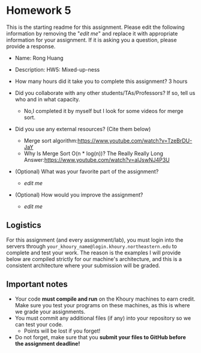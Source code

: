 # Homework 5

This is the starting readme for this assignment.  Please edit the following 
information by removing the "*edit me*" and replace it with appropriate 
information for your assignment. If it is asking you a question, please 
provide a response.

- Name: Rong Huang

- Description: HW5: Mixed-up-ness

- How many hours did it take you to complete this assignment? 3 hours

- Did you collaborate with any other students/TAs/Professors? If so, tell 
  us who and in what capacity.
  - No,I completed it by myself but I look for some videos for merge sort.

- Did you use any external resources? (Cite them below)
  - Merge sort algorithm:https://www.youtube.com/watch?v=TzeBrDU-JaY
  - Why Is Merge Sort O(n * log(n))? The Really Really Long Answer:https://www.youtube.com/watch?v=alJswNJ4P3U

- (Optional) What was your favorite part of the assignment? 
  - *edit me*

- (Optional) How would you improve the assignment? 
  - *edit me*

## Logistics

For this assignment (and every assignment/lab), you must login into the 
servers through `your_khoury_name@login.khoury.northeastern.edu` to complete 
and test your work. The reason is the examples I will provide below are 
compiled strictly for our machine's architecture, and this is a consistent 
architecture where your submission will be graded.

## Important notes

* Your code **must compile and run** on the Khoury machines to earn credit. 
  Make sure you test your programs on these machines, as this is where we 
  grade your assignments.
* You must commit any additional files (if any) into your repository so we 
  can test your code.
  * Points will be lost if you forget!
* Do not forget, make sure that you **submit your files to GitHub before 
  the assignment deadline!**
